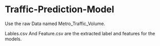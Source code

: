 # Traffic-Prediction-Model
Use the raw Data named Metro_Traffic_Volume.

Lables.csv And Feature.csv are the extracted label and features for the models.
